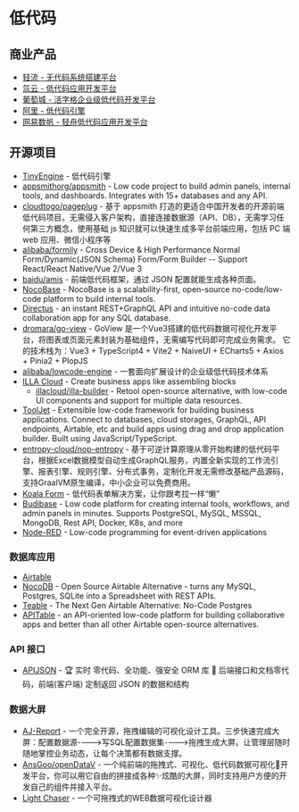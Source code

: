 # 低代码

## 商业产品

* [轻流 - 无代码系统搭建平台](https://qingflow.com/)
* [氚云 - 低代码应用开发平台](https://www.h3yun.com/site/home)
* [葡萄城 - 活字格企业级低代码开发平台](https://www.grapecity.com.cn/solutions/huozige)
* [阿里 - 低代码引擎](https://lowcode-engine.cn/index)
* [网易数帆 - 轻舟低代码应用开发平台](https://sf.163.com/product/lcap)

## 开源项目

* [TinyEngine](https://opentiny.design/tiny-engine) - 低代码引擎
* [appsmithorg/appsmith](https://github.com/appsmithorg/appsmith) - Low code project to build admin panels, internal tools, and dashboards. Integrates with 15+ databases and any API.
* [cloudtogo/pageplug](https://github.com/cloudtogo/pageplug) - 基于 appsmith 打造的更适合中国开发者的开源前端低代码项目。无需侵入客户架构，直接连接数据源（API、DB），无需学习任何第三方概念，使用基础 js 知识就可以快速生成多平台前端应用，包括 PC 端 web 应用、微信小程序等
* [alibaba/formily](https://github.com/alibaba/formily) - Cross Device & High Performance Normal Form/Dynamic(JSON Schema) Form/Form Builder -- Support React/React Native/Vue 2/Vue 3
* [baidu/amis](https://github.com/baidu/amis) - 前端低代码框架，通过 JSON 配置就能生成各种页面。
* [NocoBase](https://github.com/nocobase/nocobase) - NocoBase is a scalability-first, open-source no-code/low-code platform to build internal tools.
* [Directus](https://github.com/directus/directus) - an instant REST+GraphQL API and intuitive no-code data collaboration app for any SQL database.
* [dromara/go-view](https://gitee.com/dromara/go-view) - GoView 是一个Vue3搭建的低代码数据可视化开发平台，将图表或页面元素封装为基础组件，无需编写代码即可完成业务需求。 它的技术栈为：Vue3 + TypeScript4 + Vite2 + NaiveUI + ECharts5 + Axios + Pinia2 + PlopJS
* [alibaba/lowcode-engine](https://github.com/alibaba/lowcode-engine) - 一套面向扩展设计的企业级低代码技术体系
* [ILLA Cloud](https://illa.cloud/) - Create business apps like assembling blocks
    * [illacloud/illa-builder](https://github.com/illacloud/illa-builder) - Retool open-source alternative, with low-code UI components and support for multiple data resources.
* [ToolJet](https://github.com/ToolJet/ToolJet) - Extensible low-code framework for building business applications. Connect to databases, cloud storages, GraphQL, API endpoints, Airtable, etc and build apps using drag and drop application builder. Built using JavaScript/TypeScript.
* [entropy-cloud/nop-entropy](https://github.com/entropy-cloud/nop-entropy) - 基于可逆计算原理从零开始构建的低代码平台，根据Excel数据模型自动生成GraphQL服务，内置全新实现的工作流引擎、报表引擎、规则引擎、分布式事务，定制化开发无需修改基础产品源码，支持GraalVM原生编译，中小企业可以免费商用。
* [Koala Form](https://koala-form.mumblefe.cn/) - 低代码表单解决方案，让你跟考拉一样“懒”
* [Budibase](https://github.com/Budibase/budibase) - Low code platform for creating internal tools, workflows, and admin panels in minutes. Supports PostgreSQL, MySQL, MSSQL, MongoDB, Rest API, Docker, K8s, and more
* [Node-RED](https://nodered.org/) - Low-code programming for event-driven applications

### 数据库应用

* [Airtable](https://www.airtable.com/)
* [NocoDB](https://github.com/nocodb/nocodb) - Open Source Airtable Alternative - turns any MySQL, Postgres, SQLite into a Spreadsheet with REST APIs.
* [Teable](https://github.com/teableio/teable) - The Next Gen Airtable Alternative: No-Code Postgres
* [APITable](https://github.com/apitable/apitable) - an API-oriented low-code platform for building collaborative apps and better than all other Airtable open-source alternatives.

### API 接口

* [APIJSON](https://github.com/Tencent/APIJSON) - 🏆 实时 零代码、全功能、强安全 ORM 库 🚀 后端接口和文档零代码，前端(客户端) 定制返回 JSON 的数据和结构

### 数据大屏

* [AJ-Report](https://gitee.com/anji-plus/report) - 一个完全开源，拖拽编辑的可视化设计工具。三步快速完成大屏：配置数据源---->写SQL配置数据集---->拖拽生成大屏。让管理层随时随地掌控业务动态，让每个决策都有数据支撑。
* [AnsGoo/openDataV](https://github.com/AnsGoo/openDataV) - 一个纯前端的拖拽式、可视化、低代码数据可视化🌈开发平台，你可以用它自由的拼接成各种✨炫酷的大屏，同时支持用户方便的开发自己的组件并接入平台。
* [Light Chaser](https://github.com/xiaopujun/light-chaser) - 一个可拖拽式的WEB数据可视化设计器
